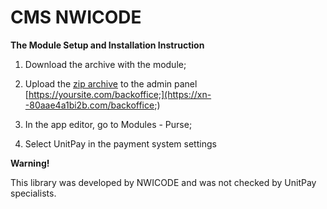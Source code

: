 # CMS NWICODE

**The Module Setup and Installation Instruction**

1. Download the archive with the module;

2. Upload the [zip archive](https://github.com/unitpay/WalletUnitpayPS/archive/v2.0.1.zip) to the admin panel [https://yoursite.com/backoffice;](https://xn--80aae4a1bi2b.com/backoffice;)

3. In the app editor, go to Modules - Purse;

4. Select UnitPay in the payment system settings

**Warning!** 

This library was developed by NWICODE and was not checked by UnitPay specialists.

